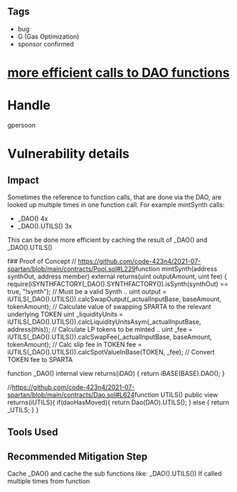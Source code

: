 ## Tags

- bug
- G (Gas Optimization)
- sponsor confirmed

# [more efficient calls to DAO functions](https://github.com/code-423n4/2021-07-spartan-findings/issues/4) 

# Handle

gpersoon


# Vulnerability details

## Impact
Sometimes the reference to function calls, that are done via the DAO, are looked up multiple times in one function call.
For example mintSynth calls:  ​
-   _DAO() 4x
-   _DAO().UTILS() 3x

This can be done more efficient by caching the result of _DAO() and _DAO().UTILS()

f## Proof of Concept
// https://github.com/code-423n4/2021-07-spartan/blob/main/contracts/Pool.sol#L229
​function mintSynth(address synthOut, address member) external returns(uint outputAmount, uint fee) {
       ​require(iSYNTHFACTORY(_DAO().SYNTHFACTORY()).isSynth(synthOut) == true, "!synth"); // Must be a valid Synth
     ​..
       ​uint output = iUTILS(_DAO().UTILS()).calcSwapOutput(_actualInputBase, baseAmount, tokenAmount); // Calculate value of swapping SPARTA to the relevant underlying TOKEN
       ​uint _liquidityUnits = iUTILS(_DAO().UTILS()).calcLiquidityUnitsAsym(_actualInputBase, address(this)); // Calculate LP tokens to be minted
      ​..
       ​uint _fee = iUTILS(_DAO().UTILS()).calcSwapFee(_actualInputBase, baseAmount, tokenAmount); // Calc slip fee in TOKEN
       ​fee = iUTILS(_DAO().UTILS()).calcSpotValueInBase(TOKEN, _fee); // Convert TOKEN fee to SPARTA
       ​

function _DAO() internal view returns(iDAO) {
       ​return iBASE(BASE).DAO();
   ​}

//https://github.com/code-423n4/2021-07-spartan/blob/main/contracts/Dao.sol#L624
​function UTILS() public view returns(iUTILS){
       ​if(daoHasMoved){
           ​return Dao(DAO).UTILS();
       ​} else {
           ​return _UTILS;
       ​}
   ​}

## Tools Used

## Recommended Mitigation Step
Cache _DAO() and cache the sub functions like: _DAO().UTILS())
If called multiple times from function

